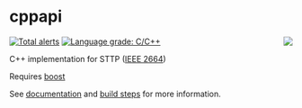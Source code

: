 # cppapi

[![Total alerts](https://img.shields.io/lgtm/alerts/g/sttp/cppapi.svg?logo=lgtm&logoWidth=18)](https://lgtm.com/projects/g/sttp/cppapi/alerts/)
<img align="right" src="https://raw.githubusercontent.com/sttp/cppapi/master/src/sttp.png">
[![Language grade: C/C++](https://img.shields.io/lgtm/grade/cpp/g/sttp/cppapi.svg?logo=lgtm&logoWidth=18)](https://lgtm.com/projects/g/sttp/cppapi/context:cpp)

C++ implementation for STTP ([IEEE 2664](https://standards.ieee.org/project/2664.html))

Requires [boost](https://www.boost.org/)

See [documentation](https://sttp.info/) and [build steps](src) for more information.
